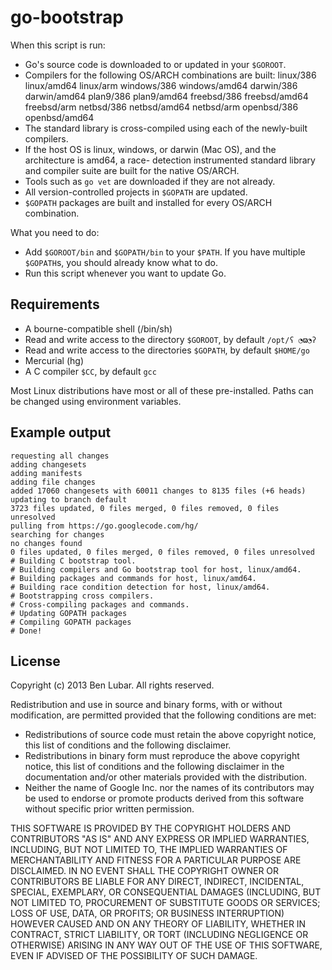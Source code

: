 go-bootstrap
============
When this script is run:
* Go's source code is downloaded to or updated in your `$GOROOT`.
* Compilers for the following OS/ARCH combinations are built: linux/386 linux/amd64 linux/arm
  windows/386 windows/amd64 darwin/386 darwin/amd64 plan9/386 plan9/amd64 freebsd/386
  freebsd/amd64 freebsd/arm netbsd/386 netbsd/amd64 netbsd/arm openbsd/386 openbsd/amd64
* The standard library is cross-compiled using each of the newly-built compilers.
* If the host OS is linux, windows, or darwin (Mac OS), and the architecture is amd64, a race-
  detection instrumented standard library and compiler suite are built for the native OS/ARCH.
* Tools such as `go vet` are downloaded if they are not already.
* All version-controlled projects in `$GOPATH` are updated.
* `$GOPATH` packages are built and installed for every OS/ARCH combination.

What you need to do:
* Add `$GOROOT/bin` and `$GOPATH/bin` to your `$PATH`. If you have multiple `$GOPATH`s, you
  should already know what to do.
* Run this script whenever you want to update Go.

Requirements
------------
* A bourne-compatible shell (/bin/sh)
* Read and write access to the directory `$GOROOT`, by default `/opt/ʕ ◔ϖ◔ʔ`
* Read and write access to the directories `$GOPATH`, by default `$HOME/go`
* Mercurial (hg)
* A C compiler `$CC`, by default `gcc`

Most Linux distributions have most or all of these pre-installed. Paths can be changed using
environment variables.

Example output
--------------
```
requesting all changes
adding changesets
adding manifests
adding file changes
added 17060 changesets with 60011 changes to 8135 files (+6 heads)
updating to branch default
3723 files updated, 0 files merged, 0 files removed, 0 files unresolved
pulling from https://go.googlecode.com/hg/
searching for changes
no changes found
0 files updated, 0 files merged, 0 files removed, 0 files unresolved
# Building C bootstrap tool.
# Building compilers and Go bootstrap tool for host, linux/amd64.
# Building packages and commands for host, linux/amd64.
# Building race condition detection for host, linux/amd64.
# Bootstrapping cross compilers.
# Cross-compiling packages and commands.
# Updating GOPATH packages
# Compiling GOPATH packages
# Done!
```

License
-------
Copyright (c) 2013 Ben Lubar. All rights reserved.

Redistribution and use in source and binary forms, with or without
modification, are permitted provided that the following conditions are
met:
	
* Redistributions of source code must retain the above copyright
  notice, this list of conditions and the following disclaimer.
* Redistributions in binary form must reproduce the above
  copyright notice, this list of conditions and the following disclaimer
  in the documentation and/or other materials provided with the
  distribution.
* Neither the name of Google Inc. nor the names of its
  contributors may be used to endorse or promote products derived from
  this software without specific prior written permission.

THIS SOFTWARE IS PROVIDED BY THE COPYRIGHT HOLDERS AND CONTRIBUTORS
"AS IS" AND ANY EXPRESS OR IMPLIED WARRANTIES, INCLUDING, BUT NOT
LIMITED TO, THE IMPLIED WARRANTIES OF MERCHANTABILITY AND FITNESS FOR
A PARTICULAR PURPOSE ARE DISCLAIMED. IN NO EVENT SHALL THE COPYRIGHT
OWNER OR CONTRIBUTORS BE LIABLE FOR ANY DIRECT, INDIRECT, INCIDENTAL,
SPECIAL, EXEMPLARY, OR CONSEQUENTIAL DAMAGES (INCLUDING, BUT NOT
LIMITED TO, PROCUREMENT OF SUBSTITUTE GOODS OR SERVICES; LOSS OF USE,
DATA, OR PROFITS; OR BUSINESS INTERRUPTION) HOWEVER CAUSED AND ON ANY
THEORY OF LIABILITY, WHETHER IN CONTRACT, STRICT LIABILITY, OR TORT
(INCLUDING NEGLIGENCE OR OTHERWISE) ARISING IN ANY WAY OUT OF THE USE
OF THIS SOFTWARE, EVEN IF ADVISED OF THE POSSIBILITY OF SUCH DAMAGE. 
